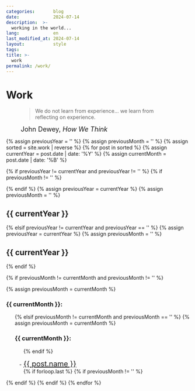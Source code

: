 ```yaml
---
categories:       blog
date:             2024-07-14
description:  >-
  working in the world...
lang:             en
last_modified_at: 2024-07-14
layout:           style
tags:
title: >-
  work
permalink: /work/
---
```


<h1>Work</h1>

<figure class="container-lg" style="padding: 0;">
    <blockquote class="blockquote">
    <p> We do not learn from experience... we learn from reflecting on experience.</p>
    </blockquote>
    <figcaption class="blockquote-footer" style="font-size: 18px;">
    John Dewey, <cite title="Source Title">How We Think</cite>
    </figcaption>
</figure>

<div class="container-lg" style="padding: 0;">
{% assign previousYear = '' %}
{% assign previousMonth = '' %}
{% assign sorted = site.work | reverse %}
{% for post in sorted %}
  {% assign currentYear = post.date | date: '%Y' %}
  {% assign currentMonth = post.date | date: '%B' %}

  {% if previousYear != currentYear and previousYear != ''  %}
    {% if previousMonth != '' %}
      </ul>
      </div>
      {% endif %}
    </div>
    {% assign previousYear = currentYear %}
    {% assign previousMonth = '' %}
    <h2>{{ currentYear }}</h2>
    <div class="row">
  {% elsif previousYear != currentYear and previousYear == '' %}
    {% assign previousYear = currentYear %}
    {% assign previousMonth = '' %}
    <h2 class="my-0">{{ currentYear }}</h2>
    <div class="row">
  {% endif %}
  
  {% if previousMonth != currentMonth and previousMonth != '' %}
    </ul>
    </div>
    {% assign previousMonth = currentMonth %}
    <div class="col-12 col-md-4">
    <h3 class="my-2">{{ currentMonth }}:</h3>
    <ul style="list-style-type: '- ';">
    
  {% elsif previousMonth != currentMonth and previousMonth == '' %}
    {% assign previousMonth = currentMonth %}
    <div class="col-12 col-md-4">
    <h3 class="my-2">{{ currentMonth }}:</h3>
    <ul style="list-style-type: '- ';">
  {% endif %}
  
  <li><a href="{{ post.url | prepend: site.baseurl }}" style="font-size: 20px">{{ post.name }}</a></li>
  {% if forloop.last %}
    {% if previousMonth != '' %}
    </ul>
    </div>
    </div> <!-- Close the last column -->
    {% endif %}
  {% endif %}
{% endfor %}
</div>
